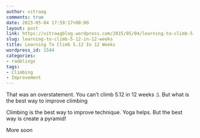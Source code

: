 ```yaml
---
author: vitraag
comments: true
date: 2015-05-04 17:59:17+00:00
layout: post
link: https://vitraagblog.wordpress.com/2015/05/04/learning-to-climb-5-12-in-12-weeks/
slug: learning-to-climb-5-12-in-12-weeks
title: Learning To Climb 5.12 In 12 Weeks
wordpress_id: 1544
categories:
- ramblings
tags:
- Climbing
- Improvement
---
```






That was an overstatement. You can’t climb 5.12 in 12 weeks :). But what is the best way to improve climbing




Climbing is the best way to improve technique. Yoga helps. But the best way is create a pyramid!




More soon




